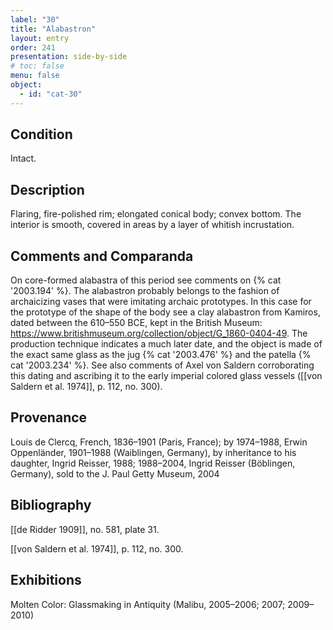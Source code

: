 ```yaml
---
label: "30"
title: "Alabastron"
layout: entry
order: 241
presentation: side-by-side
# toc: false
menu: false
object:
  - id: "cat-30"
---
```


## Condition

Intact.

## Description

Flaring, fire-polished rim; elongated conical body; convex bottom. The interior is smooth, covered in areas by a layer of whitish incrustation.

## Comments and Comparanda

On core-formed alabastra of this period see comments on {% cat '2003.194' %}. The alabastron probably belongs to the fashion of archaicizing vases that were imitating archaic prototypes. In this case for the prototype of the shape of the body see a clay alabastron from Kamiros, dated between the 610–550 BCE, kept in the British Museum: <https://www.britishmuseum.org/collection/object/G_1860-0404-49>. The production technique indicates a much later date, and the object is made of the exact same glass as the jug {% cat '2003.476' %} and the patella {% cat '2003.234' %}. See also comments of Axel von Saldern corroborating this dating and ascribing it to the early imperial colored glass vessels ([[von Saldern et al. 1974]], p. 112, no. 300).

## Provenance

Louis de Clercq, French, 1836–1901 (Paris, France); by 1974–1988, Erwin Oppenländer, 1901–1988 (Waiblingen, Germany), by inheritance to his daughter, Ingrid Reisser, 1988; 1988–2004, Ingrid Reisser (Böblingen, Germany), sold to the J. Paul Getty Museum, 2004

## Bibliography

[[de Ridder 1909]], no. 581, plate 31.

[[von Saldern et al. 1974]], p. 112, no. 300.

## Exhibitions

Molten Color: Glassmaking in Antiquity (Malibu, 2005–2006; 2007; 2009–2010)